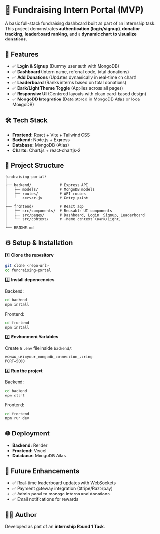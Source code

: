 
# 🎯 Fundraising Intern Portal (MVP)

A basic full-stack fundraising dashboard built as part of an internship task. This project demonstrates **authentication (login/signup)**, **donation tracking**, **leaderboard ranking**, and a **dynamic chart to visualize donations**.

## 🚀 Features
- ✅ **Login & Signup** (Dummy user auth with MongoDB)
- ✅ **Dashboard** (Intern name, referral code, total donations)
- ✅ **Add Donations** (Updates dynamically in real-time on chart)
- ✅ **Leaderboard** (Ranks interns based on total donations)
- ✅ **Dark/Light Theme Toggle** (Applies across all pages)
- ✅ **Responsive UI** (Centered layouts with clean card-based design)
- ✅ **MongoDB Integration** (Data stored in MongoDB Atlas or local MongoDB)

## 🛠️ Tech Stack
- **Frontend:** React + Vite + Tailwind CSS
- **Backend:** Node.js + Express
- **Database:** MongoDB (Atlas)
- **Charts:** Chart.js + react-chartjs-2

## 📂 Project Structure
```
fundraising-portal/
│
├── backend/             # Express API
│   ├── models/          # MongoDB models
│   ├── routes/          # API routes
│   └── server.js        # Entry point
│
├── frontend/            # React app
│   ├── src/components/  # Reusable UI components
│   ├── src/pages/       # Dashboard, Login, Signup, Leaderboard
│   └── src/context/     # Theme context (Dark/Light)
│
└── README.md
```

## ⚙️ Setup & Installation
1️⃣ **Clone the repository**
```bash
git clone <repo-url>
cd fundraising-portal
```

2️⃣ **Install dependencies**

Backend:
```bash
cd backend
npm install
```

Frontend:
```bash
cd frontend
npm install
```

3️⃣ **Environment Variables**

Create a `.env` file inside `backend/`:
```
MONGO_URI=your_mongodb_connection_string
PORT=5000
```

4️⃣ **Run the project**

Backend:
```bash
cd backend
npm start
```

Frontend:
```bash
cd frontend
npm run dev
```

## 🌐 Deployment
- **Backend:** Render
- **Frontend:** Vercel
- **Database:** MongoDB Atlas

## 🔮 Future Enhancements
- ✅ Real-time leaderboard updates with WebSockets
- ✅ Payment gateway integration (Stripe/Razorpay)
- ✅ Admin panel to manage interns and donations
- ✅ Email notifications for rewards

## 👨‍💻 Author
Developed as part of an **internship Round 1 Task**.
